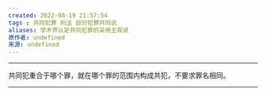 ```yaml
---
created: 2022-08-19 21:57:54
tags : 共同犯罪 刑法 部分犯罪共同说
aliases: 学术界认定共同犯罪的采用主观说
原作者: undefined
来源: undefined
---
```

---
共同犯重合于哪个罪，就在哪个罪的范围内构成共犯，不要求罪名相同。

---

